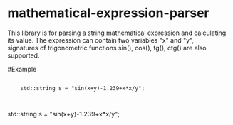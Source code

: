# mathematical-expression-parser

This library is for parsing a string mathematical expression and calculating its value. The expression can contain two variables "x" and "y",   
signatures of trigonometric functions sin(), cos(), tg(), ctg() are also supported.   

#Example

<html>

 <body> 

  <p><code>
    std::string s = "sin(x+y)-1.239+x*x/y"; <br>
  </code></p>
  <p><code1>
    std::string s = "sin(x+y)-1.239+x*x/y"; <br>
  </code1></p>

 </body>
</html>

